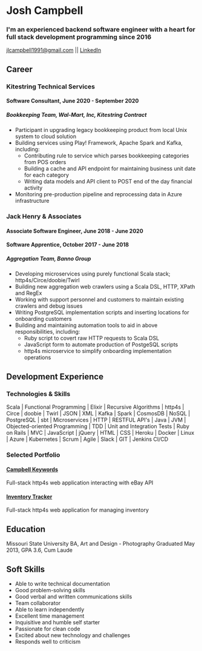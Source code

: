 # Josh Campbell
### I'm an experienced backend software engineer with a heart for full stack development programming since 2016

jlcampbell1991@gmail.com || [LinkedIn](https://www.linkedin.com/in/josh-campbell-70a42971/)

## Career
### Kitestring Technical Services
#### Software Consultant, June 2020 - September 2020
##### Bookkeeping Team, Wal-Mart, Inc, Kitestring Contract
* Participant in upgrading legacy bookkeeping product from local Unix system to cloud solution
* Building services using Play! Framework, Apache Spark and Kafka, including:
  * Contributing rule to service which parses bookkeeping categories from POS orders
  * Building a cache and API endpoint for maintaining business unit date for each category
  * Writing data models and API client to POST end of the day financial activity
* Monitoring pre-production pipeline and reprocessing data in Azure infrastructure

### Jack Henry & Associates
#### Associate Software Engineer, June 2018 - June 2020
#### Software Apprentice, October 2017 - June 2018
##### Aggregation Team, Banno Group
* Developing microservices using purely functional Scala stack; http4s/Circe/doobie/Twirl
* Building new aggregation web crawlers using a Scala DSL, HTTP, XPath and RegEx
* Working with support personnel and customers to maintain existing crawlers and debug issues
* Writing PostgreSQL implementation scripts and inserting locations for onboarding customers
* Building and maintaining automation tools to aid in above responsibilities, including:
  * Ruby script to covert raw HTTP requests to Scala DSL
  * JavaScript form to automate production of PostgeSQL scripts
  * http4s microservice to simplify onboarding implementation operations

## Development Experience
### Technologies & Skills

Scala | Functional Programming | Elixir | Recursive Algorithms |
http4s | Circe | doobie | Twirl |
JSON | XML | Kafka | Spark |
CosmosDB | NoSQL | PostgreSQL | sbt |
Microservices | HTTP | RESTFUL API's | Java |
JVM | Objected-oriented Programming | TDD | Unit and Integration Tests |
Ruby on Rails | MVC | JavaScript | jQuery |
HTML | CSS | Heroku | Docker |
Linux | Azure | Kubernetes | Scrum |
Agile | Slack | GIT | Jenkins CI/CD

### Selected Portfolio
#### [Campbell Keywords](https://github.com/jlcampbell1991/campbell-keywords)
Full-stack http4s web application interacting with eBay API
#### [Inventory Tracker](https://github.com/jlcampbell1991/inventory-tracker)
Full-stack http4s web application for managing inventory

## Education
Missouri State University
BA, Art and Design - Photography
Graduated May 2013, GPA 3.6, Cum Laude

## Soft Skills
* Able to write technical documentation
* Good problem-solving skills
* Good verbal and written communications skills
* Team collaborator
* Able to learn independently
* Excellent time management
* Inquisitive and humble self starter
* Passionate for clean code
* Excited about new technology and challenges
* Responds well to criticism
